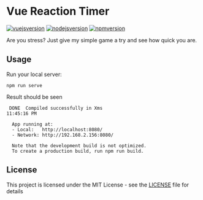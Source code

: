 # Vue Reaction Timer
[![vuejsversion](https://img.shields.io/badge/VueJS-v2.x-green)](https://vuejs.org/)
[![nodejsversion](https://img.shields.io/badge/Node.js-v14.15.1-black)](https://nodejs.org/)
[![npmversion](https://img.shields.io/badge/npm-v6.14.8-red)](https://www.npmjs.com/)

Are you stress? Just give my simple game a try and see how quick you are.
## Usage
Run your local server:
```
npm run serve
```
Result should be seen
```
 DONE  Compiled successfully in Xms                                                                                                            11:45:16 PM

  App running at:
  - Local:   http://localhost:8080/
  - Network: http://192.168.2.156:8080/

  Note that the development build is not optimized.
  To create a production build, run npm run build.
```
## License
This project is licensed under the MIT License - see the [LICENSE](https://github.com/dee-ex/Vue-reaction-timer/blob/main/LICENSE) file for details
